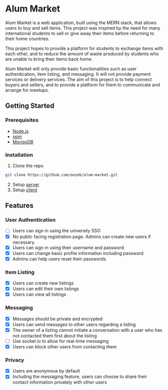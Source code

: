 # Alum Market

Alum Market is a web application, built using the MERN stack, that allows users to buy and sell items. This project was inspired by the need for many international students to sell or give away their items before returning to their home countries.

This project hopes to provide a platform for students to exchange items with each other, and to reduce the amount of waste produced by students who are unable to bring their items back home.

Alum Market will only provide basic functionalities such as user authentication, item listing, and messaging. It will not provide payment services or delivery services. The aim of this project is to help connect buyers and sellers, and to provide a platform for them to communicate and arrange for meetups.

## Getting Started

### Prerequisites

- [Node.js](https://nodejs.org/en/)
- [npm](https://www.npmjs.com/)
- [MongoDB](https://www.mongodb.com/)

### Installation

1. Clone the repo
```sh
git clone https://github.com/oezeb/alum-market.git
```
2. Setup [server](./server/README.md#installation)
3. Setup [client](./client/README.md#installation)

## Features

### User Authentication

- [ ] Users can sign in using the university SSO
- [x] No public facing registration page. Admins can create new users if necessary.
- [x] Users can sign in using their username and password
- [x] Users can change basic profile information including password
- [x] Admins can help users reset their passwords

### Item Listing

- [x] Users can create new listings
- [x] Users can edit their own listings
- [x] Users can view all listings

### Messaging

- [x] Messages should be private and encrypted
- [x] Users can send messages to other users regarding a listing
- [x] The owner of a listing cannot initiate a conversation with a user who has not contacted them first about the listing
- [ ] Use socket.io to allow for real-time messaging
- [x] Users can block other users from contacting them

### Privacy

- [x] Users are anonymous by default
- [x] Including the messaging feature, users can choose to share their contact information privately with other users
